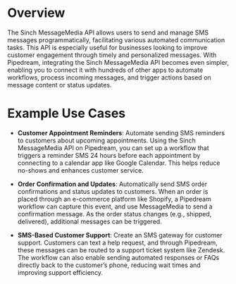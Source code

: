 # Overview

The Sinch MessageMedia API allows users to send and manage SMS messages programmatically, facilitating various automated communication tasks. This API is especially useful for businesses looking to improve customer engagement through timely and personalized messages. With Pipedream, integrating the Sinch MessageMedia API becomes even simpler, enabling you to connect it with hundreds of other apps to automate workflows, process incoming messages, and trigger actions based on message content or status updates.

# Example Use Cases

- **Customer Appointment Reminders**: Automate sending SMS reminders to customers about upcoming appointments. Using the Sinch MessageMedia API on Pipedream, you can set up a workflow that triggers a reminder SMS 24 hours before each appointment by connecting to a calendar app like Google Calendar. This helps reduce no-shows and enhances customer service.

- **Order Confirmation and Updates**: Automatically send SMS order confirmations and status updates to customers. When an order is placed through an e-commerce platform like Shopify, a Pipedream workflow can capture this event, and use MessageMedia to send a confirmation message. As the order status changes (e.g., shipped, delivered), additional messages can be triggered.

- **SMS-Based Customer Support**: Create an SMS gateway for customer support. Customers can text a help request, and through Pipedream, these messages can be routed to a support ticket system like Zendesk. The workflow can also enable sending automated responses or FAQs directly back to the customer’s phone, reducing wait times and improving support efficiency.
